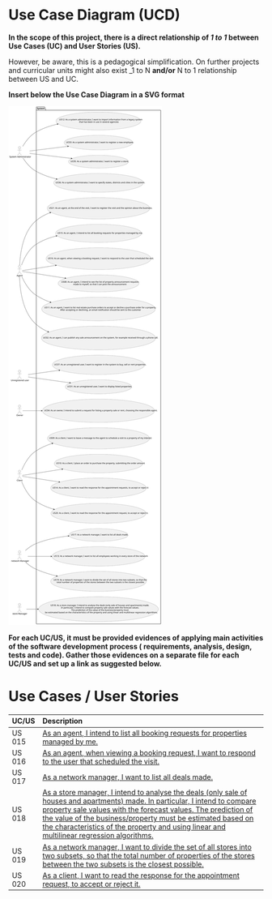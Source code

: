 # Use Case Diagram (UCD)

**In the scope of this project, there is a direct relationship of _1 to 1_ between Use Cases (UC) and User Stories (US).**

However, be aware, this is a pedagogical simplification. On further projects and curricular units might also exist _1 to
N **and/or** N to 1 relationship between US and UC.

**Insert below the Use Case Diagram in a SVG format**

![Use Case Diagram](svg/use-case-diagram.svg)

**For each UC/US, it must be provided evidences of applying main activities of the software development process (
requirements, analysis, design, tests and code). Gather those evidences on a separate file for each UC/US and set up a
link as suggested below.**

# Use Cases / User Stories

| UC/US  | Description                                                                                                                                                                                                                                                                                                                                                                                                      |                   
|:-------|:-----------------------------------------------------------------------------------------------------------------------------------------------------------------------------------------------------------------------------------------------------------------------------------------------------------------------------------------------------------------------------------------------------------------|
| US 015 | [As an agent, I intend to list all booking requests for properties managed by me. ](../../US015/01.requirements-engineering/Readme.md)                                                                                                                                                                                                                                                                           |
| US 016 | [As an agent, when viewing a booking request, I want to respond to the user that scheduled the visit. ](../../US016/01.requirements-engineering/Readme.md)                                                                                                                                                                                                                                                       |
| US 017 | [As a network manager, I want to list all deals made. ](../../US017/01.requirements-engineering/Readme.md)                                                                                                                                                                                                                                                                                                       |
| US 018 | [As a store manager, I intend to analyse the deals (only sale of houses and apartments) made. In particular, I intend to compare property sale values with the forecast values. The prediction of the value of the business/property must be estimated based on the characteristics of the property and using linear and multilinear regression algorithms. ](../../US018/01.requirements-engineering/Readme.md) |
| US 019 | [As a network manager, I want to divide the set of all stores into two subsets, so that the total number of properties of the stores between the two subsets is the closest possible.](../../US019/01.requirements-engineering/Readme.md)                                                                                                                                                                        |
| US 020 | [As a client, I want to read the response for the appointment request, to accept or reject it.](../../US020/01.requirements-engineering/Readme.md)                                                                                                                                                                                                                                                               |

